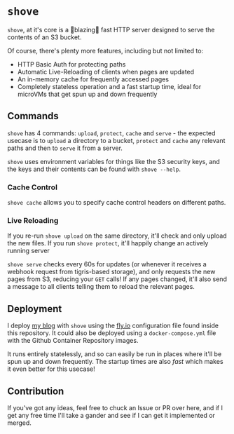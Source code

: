 # `shove`

`shove`, at it's core is a 🚀blazing🚀 fast HTTP server designed to serve the contents of an S3 bucket.

Of course, there's plenty more features, including but not limited to:
- HTTP Basic Auth for protecting paths
- Automatic Live-Reloading of clients when pages are updated
- An in-memory cache for frequently accessed pages
- Completely stateless operation and a fast startup time, ideal for microVMs that get spun up and down frequently

## Commands

`shove` has 4 commands: `upload`, `protect`, `cache` and `serve` - the expected usecase is to `upload` a directory to a bucket, `protect` and `cache` any relevant paths and then to `serve` it from a server.

`shove` uses environment variables for things like the S3 security keys, and the keys and their contents can be found with `shove --help`.

### Cache Control

`shove cache` allows you to specify cache control headers on different paths.

### Live Reloading

If you re-run `shove upload` on the same directory, it'll check and only upload the new files. If you run `shove protect`, it'll happily change an actively running server

`shove serve` checks every 60s for updates (or whenever it receives a webhook request from tigris-based storage), and only requests the new pages from S3, reducing your `GET` calls! If any pages changed, it'll also send a message to all clients telling them to reload the relevant pages. 

## Deployment

I deploy [my blog](https://blog.maguire.tech) with `shove` using the [fly.io](https://fly.io) configuration file found inside this repository. It could also be deployed using a `docker-compose.yml` file with the Github Container Repository images.

It runs entirely statelessly, and so can easily be run in places where it'll be spun up and down frequently. The startup times are also *fast* which makes it even better for this usecase!

## Contribution

If you've got any ideas, feel free to chuck an Issue or PR over here, and if I get any free time I'll take a gander and see if I can get it implemented or merged.
